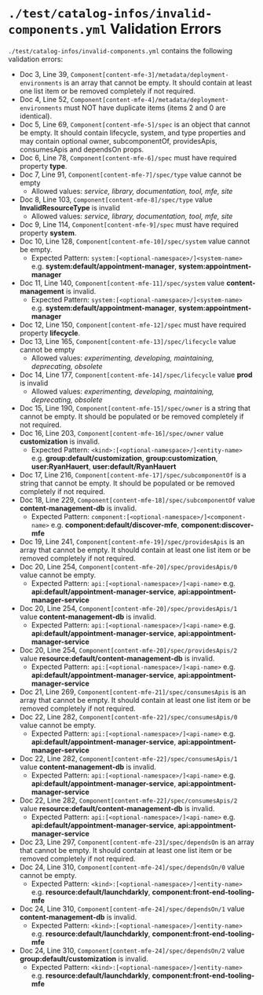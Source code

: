 # `./test/catalog-infos/invalid-components.yml` Validation Errors

`./test/catalog-infos/invalid-components.yml` contains the following validation errors:

- Doc 3, Line 39, `Component[content-mfe-3]/metadata/deployment-environments` is an array that cannot be empty. It should contain at least one list item or be removed completely if not required.
- Doc 4, Line 52, `Component[content-mfe-4]/metadata/deployment-environments` must NOT have duplicate items (items 2 and 0 are identical).
- Doc 5, Line 69, `Component[content-mfe-5]/spec` is an object that cannot be empty. It should contain lifecycle, system, and type properties and may contain optional owner, subcomponentOf, providesApis, consumesApis and dependsOn props.
- Doc 6, Line 78, `Component[content-mfe-6]/spec` must have required property **type**.
- Doc 7, Line 91, `Component[content-mfe-7]/spec/type` value cannot be empty
  - Allowed values: *service, library, documentation, tool, mfe, site*
- Doc 8, Line 103, `Component[content-mfe-8]/spec/type` value **InvalidResourceType** is invalid
  - Allowed values: *service, library, documentation, tool, mfe, site*
- Doc 9, Line 114, `Component[content-mfe-9]/spec` must have required property **system**.
- Doc 10, Line 128, `Component[content-mfe-10]/spec/system` value cannot be empty.
  - Expected Pattern: `system:[<optional-namespace>/]<system-name>` e.g. **system:default/appointment-manager**, **system:appointment-manager**
- Doc 11, Line 140, `Component[content-mfe-11]/spec/system` value **content-management** is invalid.
  - Expected Pattern: `system:[<optional-namespace>/]<system-name>` e.g. **system:default/appointment-manager**, **system:appointment-manager**
- Doc 12, Line 150, `Component[content-mfe-12]/spec` must have required property **lifecycle**.
- Doc 13, Line 165, `Component[content-mfe-13]/spec/lifecycle` value cannot be empty
  - Allowed values: *experimenting, developing, maintaining, deprecating, obsolete*
- Doc 14, Line 177, `Component[content-mfe-14]/spec/lifecycle` value **prod** is invalid
  - Allowed values: *experimenting, developing, maintaining, deprecating, obsolete*
- Doc 15, Line 190, `Component[content-mfe-15]/spec/owner` is a string that cannot be empty. It should be populated or be removed completely if not required.
- Doc 16, Line 203, `Component[content-mfe-16]/spec/owner` value **customization** is invalid.
  - Expected Pattern: `<kind>:[<optional-namespace>/]<entity-name>` e.g. **group:default/customization**, **group:customization**, **user:RyanHauert**, **user:default/RyanHauert**
- Doc 17, Line 216, `Component[content-mfe-17]/spec/subcomponentOf` is a string that cannot be empty. It should be populated or be removed completely if not required.
- Doc 18, Line 229, `Component[content-mfe-18]/spec/subcomponentOf` value **content-management-db** is invalid.
  - Expected Pattern: `component:[<optional-namespace>/]<component-name>` e.g. **component:default/discover-mfe**, **component:discover-mfe**
- Doc 19, Line 241, `Component[content-mfe-19]/spec/providesApis` is an array that cannot be empty. It should contain at least one list item or be removed completely if not required.
- Doc 20, Line 254, `Component[content-mfe-20]/spec/providesApis/0` value cannot be empty.
  - Expected Pattern: `api:[<optional-namespace>/]<api-name>` e.g. **api:default/appointment-manager-service**, **api:appointment-manager-service**
- Doc 20, Line 254, `Component[content-mfe-20]/spec/providesApis/1` value **content-management-db** is invalid.
  - Expected Pattern: `api:[<optional-namespace>/]<api-name>` e.g. **api:default/appointment-manager-service**, **api:appointment-manager-service**
- Doc 20, Line 254, `Component[content-mfe-20]/spec/providesApis/2` value **resource:default/content-management-db** is invalid.
  - Expected Pattern: `api:[<optional-namespace>/]<api-name>` e.g. **api:default/appointment-manager-service**, **api:appointment-manager-service**
- Doc 21, Line 269, `Component[content-mfe-21]/spec/consumesApis` is an array that cannot be empty. It should contain at least one list item or be removed completely if not required.
- Doc 22, Line 282, `Component[content-mfe-22]/spec/consumesApis/0` value cannot be empty.
  - Expected Pattern: `api:[<optional-namespace>/]<api-name>` e.g. **api:default/appointment-manager-service**, **api:appointment-manager-service**
- Doc 22, Line 282, `Component[content-mfe-22]/spec/consumesApis/1` value **content-management-db** is invalid.
  - Expected Pattern: `api:[<optional-namespace>/]<api-name>` e.g. **api:default/appointment-manager-service**, **api:appointment-manager-service**
- Doc 22, Line 282, `Component[content-mfe-22]/spec/consumesApis/2` value **resource:default/content-management-db** is invalid.
  - Expected Pattern: `api:[<optional-namespace>/]<api-name>` e.g. **api:default/appointment-manager-service**, **api:appointment-manager-service**
- Doc 23, Line 297, `Component[content-mfe-23]/spec/dependsOn` is an array that cannot be empty. It should contain at least one list item or be removed completely if not required.
- Doc 24, Line 310, `Component[content-mfe-24]/spec/dependsOn/0` value cannot be empty.
  - Expected Pattern: `<kind>:[<optional-namespace>/]<entity-name>` e.g. **resource:default/launchdarkly**, **component:front-end-tooling-mfe**
- Doc 24, Line 310, `Component[content-mfe-24]/spec/dependsOn/1` value **content-management-db** is invalid.
  - Expected Pattern: `<kind>:[<optional-namespace>/]<entity-name>` e.g. **resource:default/launchdarkly**, **component:front-end-tooling-mfe**
- Doc 24, Line 310, `Component[content-mfe-24]/spec/dependsOn/2` value **group:default/customization** is invalid.
  - Expected Pattern: `<kind>:[<optional-namespace>/]<entity-name>` e.g. **resource:default/launchdarkly**, **component:front-end-tooling-mfe**

